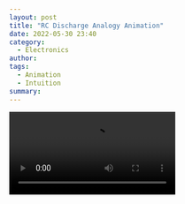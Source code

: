 ```yaml
---
layout: post
title: "RC Discharge Analogy Animation"
date: 2022-05-30 23:40
category: 
  - Electronics
author: 
tags:
  - Animation
  - Intuition
summary: 
---
```


![](../assets/videos/RC_Discharge_FlipAClip.mp4)
